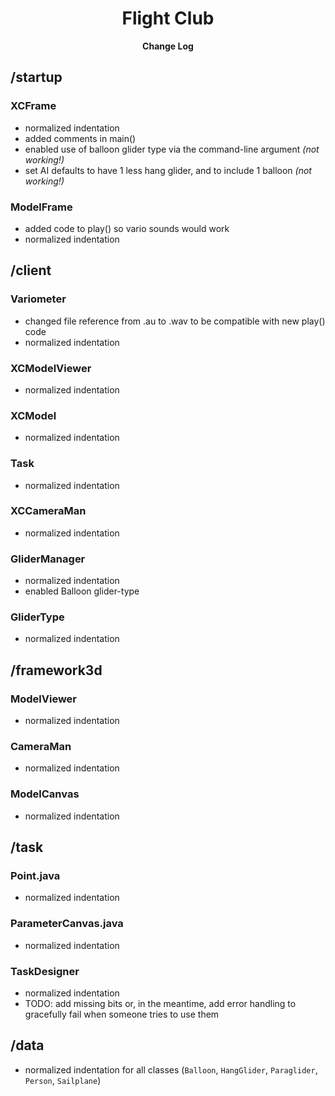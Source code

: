  <h1 align="center">Flight Club</h1>
 
<p align="center"><b>Change Log</b></p>
 
## /startup ##
 
### XCFrame ###
  
 - normalized indentation
 - added comments in main()
 - enabled use of balloon glider type via the command-line argument *(not working!)*
 - set AI defaults to have 1 less hang glider, and to include 1 balloon *(not working!)*
  
### ModelFrame ###
  
 - added code to play() so vario sounds would work
 - normalized indentation 
  
  
## /client ##
 
### Variometer ###
 - changed file reference from .au to .wav to be compatible with new  play() code
 - normalized indentation
 
### XCModelViewer ###
 
 - normalized indentation
 
### XCModel ###

 - normalized indentation 
  
### Task ###
 
 - normalized indentation

### XCCameraMan ###

 - normalized indentation
  
### GliderManager ###

 - normalized indentation
 - enabled Balloon glider-type 

### GliderType ###

 - normalized indentation 
 
  
## /framework3d ##

### ModelViewer ###

 - normalized indentation
  
### CameraMan ###

 - normalized indentation

### ModelCanvas ###

 - normalized indentation
 
 
## /task ##

### Point.java ###

 - normalized indentation
 
### ParameterCanvas.java ###

 - normalized indentation

### TaskDesigner ###

 - normalized indentation
 - TODO: add missing bits or, in the meantime, add error handling to gracefully fail when someone tries to use them
 
 
 ## /data ##
 
  - normalized indentation for all classes (`Balloon`, `HangGlider`, `Paraglider`, `Person`, `Sailplane`)